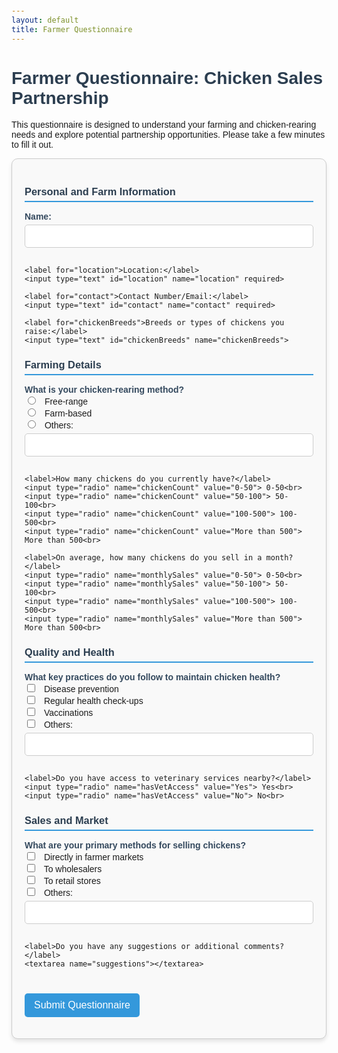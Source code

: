 ```yaml
---
layout: default
title: Farmer Questionnaire
---
```


<style>
  body {
    font-family: Arial, sans-serif;
    margin: 20px;
    padding: 0;
  }

  h1, h3 {
    color: #2c3e50;
  }

  form {
    max-width: 800px;
    margin: 0 auto;
    padding: 20px;
    border: 1px solid #ccc;
    border-radius: 10px;
    background-color: #f9f9f9;
    box-shadow: 0 4px 6px rgba(0, 0, 0, 0.1);
  }

  label {
    font-weight: bold;
    display: block;
    margin-top: 15px;
    color: #34495e;
  }

  input[type="text"],
  input[type="email"],
  input[type="tel"],
  textarea,
  select {
    width: 100%;
    padding: 10px;
    margin-top: 5px;
    margin-bottom: 15px;
    border: 1px solid #ccc;
    border-radius: 5px;
    box-sizing: border-box;
  }

  input[type="radio"],
  input[type="checkbox"] {
    margin-right: 10px;
  }

  textarea {
    resize: vertical;
    height: 100px;
  }

  button {
    background-color: #3498db;
    color: #fff;
    border: none;
    padding: 10px 15px;
    border-radius: 5px;
    font-size: 16px;
    cursor: pointer;
    margin-top: 20px;
  }

  button:hover {
    background-color: #2980b9;
  }

  .form-section {
    margin-bottom: 20px;
  }

  .form-section h3 {
    border-bottom: 2px solid #3498db;
    padding-bottom: 5px;
    margin-bottom: 10px;
  }
</style>

<h1>Farmer Questionnaire: Chicken Sales Partnership</h1>
<p>This questionnaire is designed to understand your farming and chicken-rearing needs and explore potential partnership opportunities. Please take a few minutes to fill it out.</p>

<form action="https://<your-backend-api-url>/api/farmer/submit" method="POST" id="farmerQuestionnaireForm">
  <div class="form-section">
    <h3>Personal and Farm Information</h3>
    <label for="name">Name:</label>
    <input type="text" id="name" name="name" required>

    <label for="location">Location:</label>
    <input type="text" id="location" name="location" required>

    <label for="contact">Contact Number/Email:</label>
    <input type="text" id="contact" name="contact" required>

    <label for="chickenBreeds">Breeds or types of chickens you raise:</label>
    <input type="text" id="chickenBreeds" name="chickenBreeds">
  </div>

  <div class="form-section">
    <h3>Farming Details</h3>
    <label>What is your chicken-rearing method?</label>
    <input type="radio" name="rearingMethod" value="Free-range"> Free-range<br>
    <input type="radio" name="rearingMethod" value="Farm-based"> Farm-based<br>
    <input type="radio" name="rearingMethod" value="Others"> Others: <input type="text" name="rearingMethodOther"><br>

    <label>How many chickens do you currently have?</label>
    <input type="radio" name="chickenCount" value="0-50"> 0-50<br>
    <input type="radio" name="chickenCount" value="50-100"> 50-100<br>
    <input type="radio" name="chickenCount" value="100-500"> 100-500<br>
    <input type="radio" name="chickenCount" value="More than 500"> More than 500<br>

    <label>On average, how many chickens do you sell in a month?</label>
    <input type="radio" name="monthlySales" value="0-50"> 0-50<br>
    <input type="radio" name="monthlySales" value="50-100"> 50-100<br>
    <input type="radio" name="monthlySales" value="100-500"> 100-500<br>
    <input type="radio" name="monthlySales" value="More than 500"> More than 500<br>
  </div>

  <div class="form-section">
    <h3>Quality and Health</h3>
    <label>What key practices do you follow to maintain chicken health?</label>
    <input type="checkbox" name="healthPractices" value="Disease prevention"> Disease prevention<br>
    <input type="checkbox" name="healthPractices" value="Regular health check-ups"> Regular health check-ups<br>
    <input type="checkbox" name="healthPractices" value="Vaccinations"> Vaccinations<br>
    <input type="checkbox" name="healthPractices" value="Others"> Others: <input type="text" name="healthPracticesOther"><br>

    <label>Do you have access to veterinary services nearby?</label>
    <input type="radio" name="hasVetAccess" value="Yes"> Yes<br>
    <input type="radio" name="hasVetAccess" value="No"> No<br>
  </div>

  <div class="form-section">
    <h3>Sales and Market</h3>
    <label>What are your primary methods for selling chickens?</label>
    <input type="checkbox" name="sellingMethods" value="Farmer markets"> Directly in farmer markets<br>
    <input type="checkbox" name="sellingMethods" value="Wholesalers"> To wholesalers<br>
    <input type="checkbox" name="sellingMethods" value="Retail stores"> To retail stores<br>
    <input type="checkbox" name="sellingMethods" value="Others"> Others: <input type="text" name="sellingMethodsOther"><br>

    <label>Do you have any suggestions or additional comments?</label>
    <textarea name="suggestions"></textarea>
  </div>

  <button type="submit">Submit Questionnaire</button>
</form>
